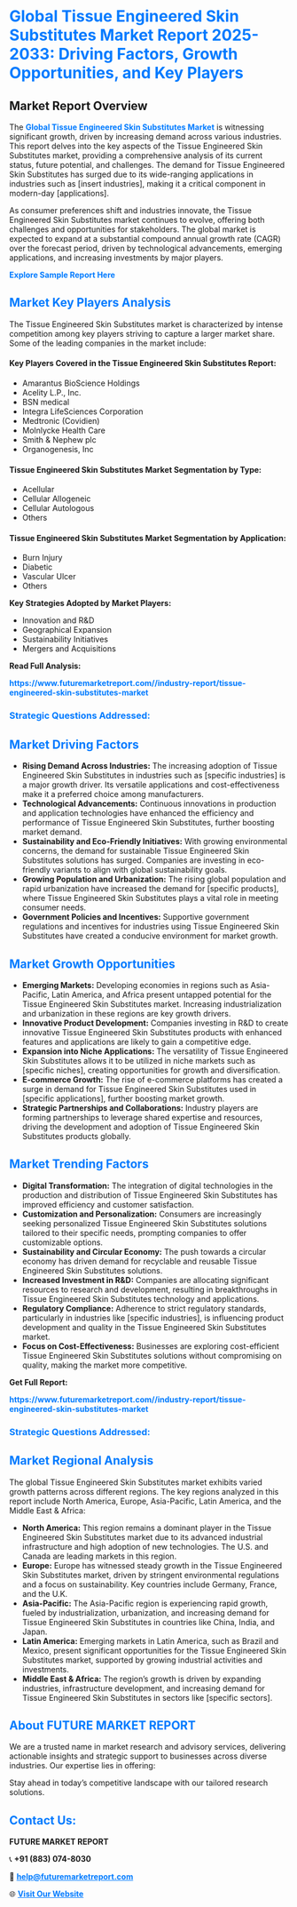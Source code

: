 <h1 style="color: #007BFF;">Global Tissue Engineered Skin Substitutes Market Report 2025-2033: Driving Factors, Growth Opportunities, and Key Players</h1>

<section id="overview">
<h2>Market Report Overview</h2>
<p>The <a href="https://www.futuremarketreport.com//industry-report/tissue-engineered-skin-substitutes-market" style="color: #007BFF; text-decoration: none;"><strong>Global Tissue Engineered Skin Substitutes Market</strong></a> is witnessing significant growth, driven by increasing demand across various industries. This report delves into the key aspects of the Tissue Engineered Skin Substitutes market, providing a comprehensive analysis of its current status, future potential, and challenges. The demand for Tissue Engineered Skin Substitutes has surged due to its wide-ranging applications in industries such as [insert industries], making it a critical component in modern-day [applications].</p>
<p>As consumer preferences shift and industries innovate, the Tissue Engineered Skin Substitutes market continues to evolve, offering both challenges and opportunities for stakeholders. The global market is expected to expand at a substantial compound annual growth rate (CAGR) over the forecast period, driven by technological advancements, emerging applications, and increasing investments by major players.</p>
</section>

<section id="overview">
<p><a href="https://www.futuremarketreport.com//request-sample/reportId=84281" style="color: #007BFF; text-decoration: none;"><strong>Explore Sample Report Here</strong></a></p>
</section>

<section id="key-players">
<h2 style="color: #007BFF;">Market Key Players Analysis</h2>
<p>The Tissue Engineered Skin Substitutes market is characterized by intense competition among key players striving to capture a larger market share. Some of the leading companies in the market include:</p>
<h4>Key Players Covered in the Tissue Engineered Skin Substitutes Report:</h4>
<ul><li>Amarantus BioScience Holdings</li><li>Acelity L.P., Inc.</li><li>BSN medical</li><li>Integra LifeSciences Corporation</li><li>Medtronic (Covidien)</li><li>Molnlycke Health Care</li><li>Smith &amp; Nephew plc</li><li>Organogenesis, Inc</li></ul>
<h4>Tissue Engineered Skin Substitutes Market Segmentation by Type:</h4>
<ul><li>Acellular</li><li>Cellular Allogeneic</li><li>Cellular Autologous</li><li>Others</li></ul>

<h4>Tissue Engineered Skin Substitutes Market Segmentation by Application:</h4>
<ul><li>Burn Injury</li><li>Diabetic</li><li>Vascular Ulcer</li><li>Others</li></ul>
<p><strong>Key Strategies Adopted by Market Players:</strong></p>
<ul>
<li>Innovation and R&D</li>
<li>Geographical Expansion</li>
<li>Sustainability Initiatives</li>
<li>Mergers and Acquisitions</li>
</ul>
</section>

<section>
<p><strong>Read Full Analysis: </strong></p><a href="https://www.futuremarketreport.com//industry-report/tissue-engineered-skin-substitutes-market" style="color: #007BFF; text-decoration: none;"><strong>https://www.futuremarketreport.com//industry-report/tissue-engineered-skin-substitutes-market</strong></a>
<h3 style="color: #007BFF;">Strategic Questions Addressed:</h3>
</section>

<section id="driving-factors">
<h2 style="color: #007BFF;">Market Driving Factors</h2>
<ul>
<li><strong>Rising Demand Across Industries:</strong> The increasing adoption of Tissue Engineered Skin Substitutes in industries such as [specific industries] is a major growth driver. Its versatile applications and cost-effectiveness make it a preferred choice among manufacturers.</li>
<li><strong>Technological Advancements:</strong> Continuous innovations in production and application technologies have enhanced the efficiency and performance of Tissue Engineered Skin Substitutes, further boosting market demand.</li>
<li><strong>Sustainability and Eco-Friendly Initiatives:</strong> With growing environmental concerns, the demand for sustainable Tissue Engineered Skin Substitutes solutions has surged. Companies are investing in eco-friendly variants to align with global sustainability goals.</li>
<li><strong>Growing Population and Urbanization:</strong> The rising global population and rapid urbanization have increased the demand for [specific products], where Tissue Engineered Skin Substitutes plays a vital role in meeting consumer needs.</li>
<li><strong>Government Policies and Incentives:</strong> Supportive government regulations and incentives for industries using Tissue Engineered Skin Substitutes have created a conducive environment for market growth.</li>
</ul>
</section>

<section id="growth-opportunities">
<h2 style="color: #007BFF;">Market Growth Opportunities</h2>
<ul>
<li><strong>Emerging Markets:</strong> Developing economies in regions such as Asia-Pacific, Latin America, and Africa present untapped potential for the Tissue Engineered Skin Substitutes market. Increasing industrialization and urbanization in these regions are key growth drivers.</li>
<li><strong>Innovative Product Development:</strong> Companies investing in R&D to create innovative Tissue Engineered Skin Substitutes products with enhanced features and applications are likely to gain a competitive edge.</li>
<li><strong>Expansion into Niche Applications:</strong> The versatility of Tissue Engineered Skin Substitutes allows it to be utilized in niche markets such as [specific niches], creating opportunities for growth and diversification.</li>
<li><strong>E-commerce Growth:</strong> The rise of e-commerce platforms has created a surge in demand for Tissue Engineered Skin Substitutes used in [specific applications], further boosting market growth.</li>
<li><strong>Strategic Partnerships and Collaborations:</strong> Industry players are forming partnerships to leverage shared expertise and resources, driving the development and adoption of Tissue Engineered Skin Substitutes products globally.</li>
</ul>
</section>

<section id="trending-factors">
<h2 style="color: #007BFF;">Market Trending Factors</h2>
<ul>
<li><strong>Digital Transformation:</strong> The integration of digital technologies in the production and distribution of Tissue Engineered Skin Substitutes has improved efficiency and customer satisfaction.</li>
<li><strong>Customization and Personalization:</strong> Consumers are increasingly seeking personalized Tissue Engineered Skin Substitutes solutions tailored to their specific needs, prompting companies to offer customizable options.</li>
<li><strong>Sustainability and Circular Economy:</strong> The push towards a circular economy has driven demand for recyclable and reusable Tissue Engineered Skin Substitutes solutions.</li>
<li><strong>Increased Investment in R&D:</strong> Companies are allocating significant resources to research and development, resulting in breakthroughs in Tissue Engineered Skin Substitutes technology and applications.</li>
<li><strong>Regulatory Compliance:</strong> Adherence to strict regulatory standards, particularly in industries like [specific industries], is influencing product development and quality in the Tissue Engineered Skin Substitutes market.</li>
<li><strong>Focus on Cost-Effectiveness:</strong> Businesses are exploring cost-efficient Tissue Engineered Skin Substitutes solutions without compromising on quality, making the market more competitive.</li>
</ul>
</section>

<section>
<p><strong>Get Full Report: </strong></p><a href="https://www.futuremarketreport.com//industry-report/tissue-engineered-skin-substitutes-market" style="color: #007BFF; text-decoration: none;"><strong>https://www.futuremarketreport.com//industry-report/tissue-engineered-skin-substitutes-market</strong></a>
<h3 style="color: #007BFF;">Strategic Questions Addressed:</h3>
</section>


<section id="regional-analysis">
<h2 style="color: #007BFF;">Market Regional Analysis</h2>
<p>The global Tissue Engineered Skin Substitutes market exhibits varied growth patterns across different regions. The key regions analyzed in this report include North America, Europe, Asia-Pacific, Latin America, and the Middle East & Africa:</p>
<ul>
<li><strong>North America:</strong> This region remains a dominant player in the Tissue Engineered Skin Substitutes market due to its advanced industrial infrastructure and high adoption of new technologies. The U.S. and Canada are leading markets in this region.</li>
<li><strong>Europe:</strong> Europe has witnessed steady growth in the Tissue Engineered Skin Substitutes market, driven by stringent environmental regulations and a focus on sustainability. Key countries include Germany, France, and the U.K.</li>
<li><strong>Asia-Pacific:</strong> The Asia-Pacific region is experiencing rapid growth, fueled by industrialization, urbanization, and increasing demand for Tissue Engineered Skin Substitutes in countries like China, India, and Japan.</li>
<li><strong>Latin America:</strong> Emerging markets in Latin America, such as Brazil and Mexico, present significant opportunities for the Tissue Engineered Skin Substitutes market, supported by growing industrial activities and investments.</li>
<li><strong>Middle East & Africa:</strong> The region’s growth is driven by expanding industries, infrastructure development, and increasing demand for Tissue Engineered Skin Substitutes in sectors like [specific sectors].</li>
</ul>
</section>

<footer>
<h2 style="color: #007BFF;">About FUTURE MARKET REPORT</h2>
<p>We are a trusted name in market research and advisory services, delivering actionable insights and strategic support to businesses across diverse industries. Our expertise lies in offering:</p>

<p>Stay ahead in today’s competitive landscape with our tailored research solutions.</p>

<h2 style="color: #007BFF;">Contact Us:</h2>
<p><strong>FUTURE MARKET REPORT</strong></p>
<p>📞 <strong>+91 (883) 074-8030</strong></p>
<p>📧 <strong><a href="mailto:help@futuremarketreport.com" style="color: #007BFF;">help@futuremarketreport.com</a></strong></p>
<p>🌐 <strong><a href="https://www.futuremarketreport.com/" style="color: #007BFF;">Visit Our Website</a></strong></p>
</footer>